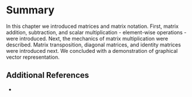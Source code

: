 # Summary
In this chapter we introduced matrices and matrix notation.  First, matrix addition,  subtraction, and scalar multiplication - element-wise operations - were introduced.  Next, the mechanics of matrix multiplication were described.  Matrix transposition, diagonal matrices, and identity matrices were introduced next.  We concluded with a demonstration of graphical vector representation.


## Additional References

* 
